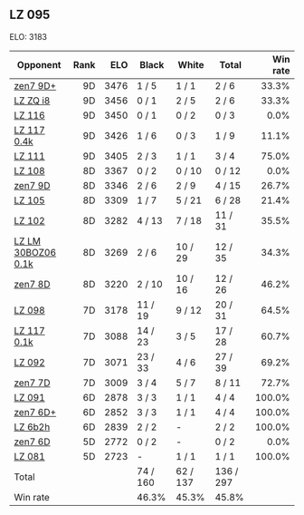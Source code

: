 ## LZ 095 ##

ELO: 3183

Opponent | Rank | ELO | Black | White | Total | Win rate
---------|-----:|----:|-------|-------|-------|-------:
[zen7 9D+](zen7%209D+.md) | 9D | 3476 | 1 / 5 | 1 / 1 | 2 / 6 | 33.3%
[LZ ZQ i8](LZ%20ZQ%20i8.md) | 9D | 3456 | 0 / 1 | 2 / 5 | 2 / 6 | 33.3%
[LZ 116](LZ%20116.md) | 9D | 3450 | 0 / 1 | 0 / 2 | 0 / 3 | 0.0%
[LZ 117 0.4k](LZ%20117%200.4k.md) | 9D | 3426 | 1 / 6 | 0 / 3 | 1 / 9 | 11.1%
[LZ 111](LZ%20111.md) | 9D | 3405 | 2 / 3 | 1 / 1 | 3 / 4 | 75.0%
[LZ 108](LZ%20108.md) | 8D | 3367 | 0 / 2 | 0 / 10 | 0 / 12 | 0.0%
[zen7 9D](zen7%209D.md) | 8D | 3346 | 2 / 6 | 2 / 9 | 4 / 15 | 26.7%
[LZ 105](LZ%20105.md) | 8D | 3309 | 1 / 7 | 5 / 21 | 6 / 28 | 21.4%
[LZ 102](LZ%20102.md) | 8D | 3282 | 4 / 13 | 7 / 18 | 11 / 31 | 35.5%
[LZ LM 30BOZ06 0.1k](LZ%20LM%2030BOZ06%200.1k.md) | 8D | 3269 | 2 / 6 | 10 / 29 | 12 / 35 | 34.3%
[zen7 8D](zen7%208D.md) | 8D | 3220 | 2 / 10 | 10 / 16 | 12 / 26 | 46.2%
[LZ 098](LZ%20098.md) | 7D | 3178 | 11 / 19 | 9 / 12 | 20 / 31 | 64.5%
[LZ 117 0.1k](LZ%20117%200.1k.md) | 7D | 3088 | 14 / 23 | 3 / 5 | 17 / 28 | 60.7%
[LZ 092](LZ%20092.md) | 7D | 3071 | 23 / 33 | 4 / 6 | 27 / 39 | 69.2%
[zen7 7D](zen7%207D.md) | 7D | 3009 | 3 / 4 | 5 / 7 | 8 / 11 | 72.7%
[LZ 091](LZ%20091.md) | 6D | 2878 | 3 / 3 | 1 / 1 | 4 / 4 | 100.0%
[zen7 6D+](zen7%206D+.md) | 6D | 2852 | 3 / 3 | 1 / 1 | 4 / 4 | 100.0%
[LZ 6b2h](LZ%206b2h.md) | 6D | 2839 | 2 / 2 | - | 2 / 2 | 100.0%
[zen7 6D](zen7%206D.md) | 5D | 2772 | 0 / 2 | - | 0 / 2 | 0.0%
[LZ 081](LZ%20081.md) | 5D | 2723 | - | 1 / 1 | 1 / 1 | 100.0%
Total | | | 74 / 160 | 62 / 137 | 136 / 297 | 
Win rate| | | 46.3% | 45.3% | 45.8% | 
